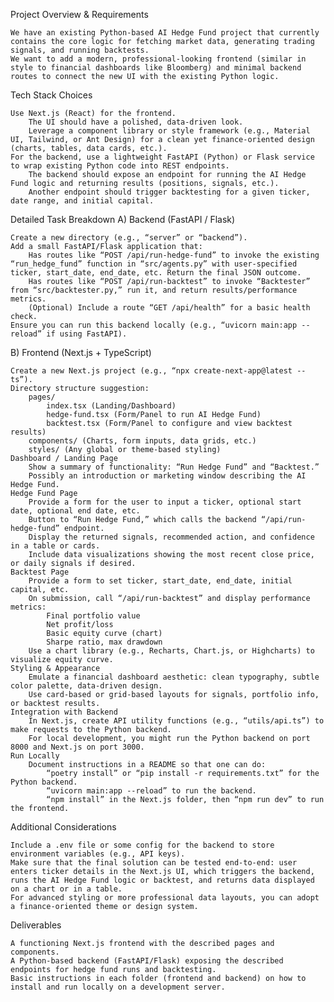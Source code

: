 Project Overview & Requirements

    We have an existing Python-based AI Hedge Fund project that currently contains the core logic for fetching market data, generating trading signals, and running backtests.
    We want to add a modern, professional-looking frontend (similar in style to financial dashboards like Bloomberg) and minimal backend routes to connect the new UI with the existing Python logic.

Tech Stack Choices

    Use Next.js (React) for the frontend.
        The UI should have a polished, data-driven look.
        Leverage a component library or style framework (e.g., Material UI, Tailwind, or Ant Design) for a clean yet finance-oriented design (charts, tables, data cards, etc.).
    For the backend, use a lightweight FastAPI (Python) or Flask service to wrap existing Python code into REST endpoints.
        The backend should expose an endpoint for running the AI Hedge Fund logic and returning results (positions, signals, etc.).
        Another endpoint should trigger backtesting for a given ticker, date range, and initial capital.

Detailed Task Breakdown
A) Backend (FastAPI / Flask)

    Create a new directory (e.g., “server” or “backend”).
    Add a small FastAPI/Flask application that:
        Has routes like “POST /api/run-hedge-fund” to invoke the existing “run_hedge_fund” function in “src/agents.py” with user-specified ticker, start_date, end_date, etc. Return the final JSON outcome.
        Has routes like “POST /api/run-backtest” to invoke “Backtester” from “src/backtester.py,” run it, and return results/performance metrics.
        (Optional) Include a route “GET /api/health” for a basic health check.
    Ensure you can run this backend locally (e.g., “uvicorn main:app --reload” if using FastAPI).

B) Frontend (Next.js + TypeScript)

    Create a new Next.js project (e.g., “npx create-next-app@latest --ts”).
    Directory structure suggestion:
        pages/
            index.tsx (Landing/Dashboard)
            hedge-fund.tsx (Form/Panel to run AI Hedge Fund)
            backtest.tsx (Form/Panel to configure and view backtest results)
        components/ (Charts, form inputs, data grids, etc.)
        styles/ (Any global or theme-based styling)
    Dashboard / Landing Page
        Show a summary of functionality: “Run Hedge Fund” and “Backtest.”
        Possibly an introduction or marketing window describing the AI Hedge Fund.
    Hedge Fund Page
        Provide a form for the user to input a ticker, optional start date, optional end date, etc.
        Button to “Run Hedge Fund,” which calls the backend “/api/run-hedge-fund” endpoint.
        Display the returned signals, recommended action, and confidence in a table or cards.
        Include data visualizations showing the most recent close price, or daily signals if desired.
    Backtest Page
        Provide a form to set ticker, start_date, end_date, initial capital, etc.
        On submission, call “/api/run-backtest” and display performance metrics:
            Final portfolio value
            Net profit/loss
            Basic equity curve (chart)
            Sharpe ratio, max drawdown
        Use a chart library (e.g., Recharts, Chart.js, or Highcharts) to visualize equity curve.
    Styling & Appearance
        Emulate a financial dashboard aesthetic: clean typography, subtle color palette, data-driven design.
        Use card-based or grid-based layouts for signals, portfolio info, or backtest results.
    Integration with Backend
        In Next.js, create API utility functions (e.g., “utils/api.ts”) to make requests to the Python backend.
        For local development, you might run the Python backend on port 8000 and Next.js on port 3000.
    Run Locally
        Document instructions in a README so that one can do:
            “poetry install” or “pip install -r requirements.txt” for the Python backend.
            “uvicorn main:app --reload” to run the backend.
            “npm install” in the Next.js folder, then “npm run dev” to run the frontend.

Additional Considerations

    Include a .env file or some config for the backend to store environment variables (e.g., API keys).
    Make sure that the final solution can be tested end-to-end: user enters ticker details in the Next.js UI, which triggers the backend, runs the AI Hedge Fund logic or backtest, and returns data displayed on a chart or in a table.
    For advanced styling or more professional data layouts, you can adopt a finance-oriented theme or design system.

Deliverables

    A functioning Next.js frontend with the described pages and components.
    A Python-based backend (FastAPI/Flask) exposing the described endpoints for hedge fund runs and backtesting.
    Basic instructions in each folder (frontend and backend) on how to install and run locally on a development server.